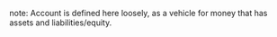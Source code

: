 
note: Account is defined here loosely, as a vehicle for money that has assets and liabilities/equity.
